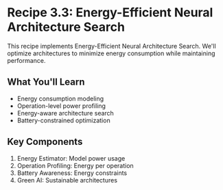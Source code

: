 # Recipe 3.3: Energy-Efficient Neural Architecture Search

This recipe implements Energy-Efficient Neural Architecture Search. We'll optimize architectures to minimize energy consumption while maintaining performance.

## What You'll Learn
- Energy consumption modeling
- Operation-level power profiling
- Energy-aware architecture search
- Battery-constrained optimization

## Key Components
1. Energy Estimator: Model power usage
2. Operation Profiling: Energy per operation
3. Battery Awareness: Energy constraints
4. Green AI: Sustainable architectures
